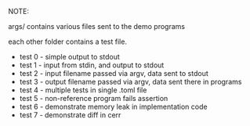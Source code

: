 NOTE: 

args/ contains various files sent to the demo programs

each other folder contains a test file.

* test 0 - simple output to stdout
* test 1 - input from stdin, and output to stdout
* test 2 - input filename passed via argv, data sent to stdout 
* test 3 - output filename passed via argv, data sent there in programs
* test 4 - multiple tests in single .toml file
* test 5 - non-reference program fails assertion
* test 6 - demonstrate memory leak in implementation code
* test 7 - demonstrate diff in cerr
